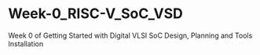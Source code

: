 # Week-0_RISC-V_SoC_VSD
Week 0 of Getting Started with Digital VLSI SoC Design, Planning and Tools Installation
